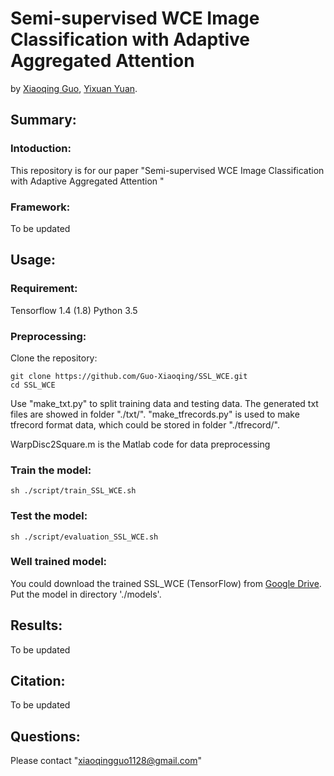 # Semi-supervised WCE Image Classification with Adaptive Aggregated Attention 

by [Xiaoqing Guo](https://guo-xiaoqing.github.io/), [Yixuan Yuan](http://www.ee.cityu.edu.hk/~yxyuan/people/people.htm).

## Summary:

### Intoduction:
This repository is for our paper "Semi-supervised WCE Image Classification with Adaptive Aggregated Attention "

### Framework:
To be updated

## Usage:
### Requirement:
Tensorflow 1.4 (1.8)
Python 3.5

### Preprocessing:
Clone the repository:
```
git clone https://github.com/Guo-Xiaoqing/SSL_WCE.git
cd SSL_WCE 
```
Use "make_txt.py" to split training data and testing data. The generated txt files are showed in folder "./txt/".
"make_tfrecords.py" is used to make tfrecord format data, which could be stored in folder "./tfrecord/".

WarpDisc2Square.m is the Matlab code for data preprocessing


### Train the model: 
```
sh ./script/train_SSL_WCE.sh
```

### Test the model: 
```
sh ./script/evaluation_SSL_WCE.sh
```

### Well trained model:
You could download the trained SSL_WCE (TensorFlow) from [Google Drive](https://drive.google.com/file/d/1j-Q_u0-Xyp2xYjA55d8zsV1mM9DE2DRc/view?usp=sharing). Put the model in directory './models'.

## Results:
To be updated

## Citation:
To be updated

## Questions:
Please contact "xiaoqingguo1128@gmail.com" 
